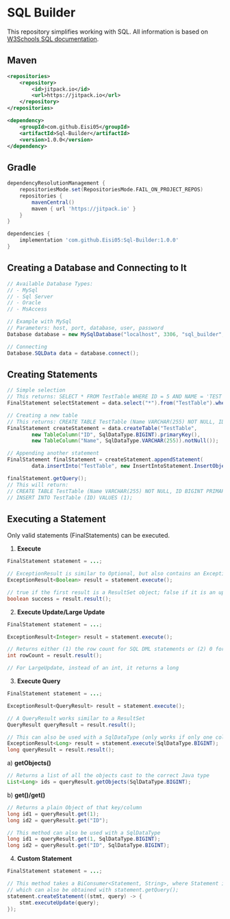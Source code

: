 # SQL Builder

This repository simplifies working with SQL.
All information is based on [W3Schools SQL documentation](https://www.w3schools.com/sql/default.asp).

## Maven
```xml
<repositories>
    <repository>
        <id>jitpack.io</id>
        <url>https://jitpack.io</url>
    </repository>
</repositories>

<dependency>
    <groupId>com.github.Eisi05</groupId>
    <artifactId>Sql-Builder</artifactId>
    <version>1.0.0</version>
</dependency>
```

## Gradle
```gradle
dependencyResolutionManagement {
    repositoriesMode.set(RepositoriesMode.FAIL_ON_PROJECT_REPOS)
    repositories {
        mavenCentral()
        maven { url 'https://jitpack.io' }
    }
}

dependencies {
    implementation 'com.github.Eisi05:Sql-Builder:1.0.0'
}
```

## Creating a Database and Connecting to It
```java
// Available Database Types:
// - MySql
// - Sql Server
// - Oracle
// - MsAccess

// Example with MySql
// Parameters: host, port, database, user, password
Database database = new MySqlDatabase("localhost", 3306, "sql_builder", "root", "root");

// Connecting
Database.SQLData data = database.connect();
```

## Creating Statements
```java
// Simple selection
// This returns: SELECT * FROM TestTable WHERE ID = 5 AND NAME = 'TEST';
FinalStatement selectStatement = data.select("*").from("TestTable").where("ID").equal(5).and("NAME").equal("TEST");

// Creating a new table
// This returns: CREATE TABLE TestTable (Name VARCHAR(255) NOT NULL, ID BIGINT PRIMARY KEY);
FinalStatement createStatement = data.createTable("TestTable", 
        new TableColumn("ID", SqlDataType.BIGINT).primaryKey(),
        new TableColumn("Name", SqlDataType.VARCHAR(255)).notNull());

// Appending another statement
FinalStatement finalStatement = createStatement.appendStatement(
        data.insertInto("TestTable", new InsertIntoStatement.InsertObject("ID", 1)));

finalStatement.getQuery();
// This will return:
// CREATE TABLE TestTable (Name VARCHAR(255) NOT NULL, ID BIGINT PRIMARY KEY);
// INSERT INTO TestTable (ID) VALUES (1);
```

## Executing a Statement
Only valid statements (FinalStatements) can be executed.

1. **Execute**
```java
FinalStatement statement = ...;

// ExceptionResult is similar to Optional, but also contains an Exception if an error occurs.
ExceptionResult<Boolean> result = statement.execute();

// true if the first result is a ResultSet object; false if it is an update count or there are no results
boolean success = result.result();
```

2. **Execute Update/Large Update**
```java
FinalStatement statement = ...;

ExceptionResult<Integer> result = statement.execute();

// Returns either (1) the row count for SQL DML statements or (2) 0 for SQL statements that return nothing
int rowCount = result.result();

// For LargeUpdate, instead of an int, it returns a long
```

3. **Execute Query**
```java
FinalStatement statement = ...;

ExceptionResult<QueryResult> result = statement.execute();

// A QueryResult works similar to a ResultSet
QueryResult queryResult = result.result();

// This can also be used with a SqlDataType (only works if only one column is selected!)
ExceptionResult<Long> result = statement.execute(SqlDataType.BIGINT);
long queryResult = result.result();
```
   a) **getObjects(<datatype>)**
   ```java
   // Returns a list of all the objects cast to the correct Java type
   List<Long> ids = queryResult.getObjects(SqlDataType.BIGINT);
   ```
   b) **get(<key>)/get(<column>)**
   ```java
   // Returns a plain Object of that key/column
   long id1 = queryResult.get(1);
   long id2 = queryResult.get("ID");

   // This method can also be used with a SqlDataType
   long id1 = queryResult.get(1, SqlDataType.BIGINT);
   long id2 = queryResult.get("ID", SqlDataType.BIGINT);
   ```

4. **Custom Statement**
```java
FinalStatement statement = ...;

// This method takes a BiConsumer<Statement, String>, where Statement is a java.sql.Statement and String is the query,
// which can also be obtained with statement.getQuery();
statement.createStatement((stmt, query) -> {
    stmt.executeUpdate(query);
});
```
